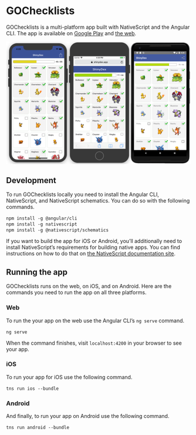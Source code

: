 # GOChecklists

GOChecklists is a multi-platform app built with NativeScript and the Angular CLI. The app is available on [Google Play](https://play.google.com/store/apps/details?id=com.tjvantoll.GOChecklists) and [the web](https://gochecklists.app).

![](assets/apps.png)

## Development

To run GOChecklists locally you need to install the Angular CLI, NativeScript, and NativeScript schematics. You can do so with the following commands.

```
npm install -g @angular/cli
npm install -g nativescript
npm install -g @nativescript/schematics
```

If you want to build the app for iOS or Android, you’ll additionally need to install NativeScript’s requirements for building native apps. You can find instructions on how to do that on [the NativeScript documentation site](https://docs.nativescript.org/angular/start/quick-setup).

## Running the app

GOChecklists runs on the web, on iOS, and on Android. Here are the commands you need to run the app on all three platforms.

### Web

To run the your app on the web use the Angular CLI’s `ng serve` command.

```
ng serve
```

When the command finishes, visit `localhost:4200` in your browser to see your app.

### iOS

To run your app for iOS use the following command.

```
tns run ios --bundle
```

### Android

And finally, to run your app on Android use the following command.

```
tns run android --bundle
```